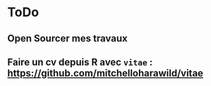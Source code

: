 # ToDo

## Open Sourcer mes travaux
## Faire un cv depuis R avec `vitae` : https://github.com/mitchelloharawild/vitae
